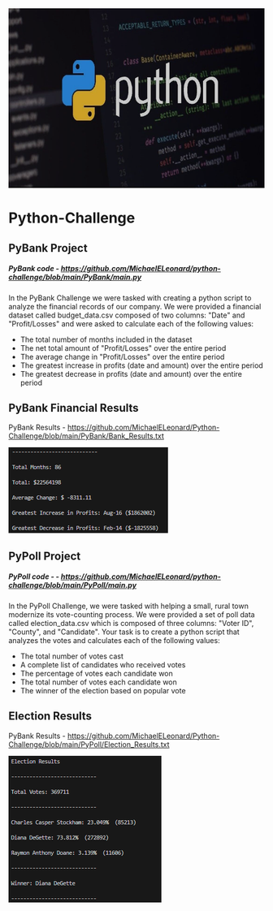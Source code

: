 <img src="Pics/Header.png" width="716" height="354">

# Python-Challenge

## PyBank Project

##### PyBank code - https://github.com/MichaelELeonard/python-challenge/blob/main/PyBank/main.py

In the PyBank Challenge we were tasked with creating a python script to analyze the financial records of our company. We were provided a financial dataset called budget_data.csv composed of two columns: "Date" and "Profit/Losses" and were asked to calculate each of the following values:

* The total number of months included in the dataset <br>
* The net total amount of "Profit/Losses" over the entire period <br>
* The average change in "Profit/Losses" over the entire period <br>
* The greatest increase in profits (date and amount) over the entire period <br>
* The greatest decrease in profits (date and amount) over the entire period <br>

## PyBank Financial Results

PyBank Results - https://github.com/MichaelELeonard/Python-Challenge/blob/main/PyBank/Bank_Results.txt

<img src="Pics/PyBank Results.png" width="314" height="169">

<br>



## PyPoll Project

##### PyPoll code - - https://github.com/MichaelELeonard/python-challenge/blob/main/PyPoll/main.py

In the PyPoll Challenge, we were tasked with helping a small, rural town modernize its vote-counting process.  We were provided a set of poll data called election_data.csv which is composed of three columns: "Voter ID", "County", and "Candidate". Your task is to create a python script that analyzes the votes and calculates each of the following values:

* The total number of votes cast
* A complete list of candidates who received votes
* The percentage of votes each candidate won
* The total number of votes each candidate won
* The winner of the election based on popular vote

## Election Results

PyBank Results - https://github.com/MichaelELeonard/Python-Challenge/blob/main/PyPoll/Election_Results.txt


<img src="Pics/PyPoll Results.png" width="301" height="289">

